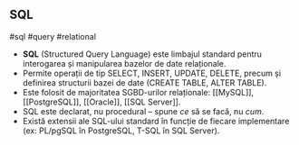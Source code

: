 ## SQL  
#sql #query #relational

- **SQL** (Structured Query Language) este limbajul standard pentru interogarea și manipularea bazelor de date relaționale.
- Permite operații de tip SELECT, INSERT, UPDATE, DELETE, precum și definirea structurii bazei de date (CREATE TABLE, ALTER TABLE).
- Este folosit de majoritatea SGBD-urilor relaționale: [[MySQL]], [[PostgreSQL]], [[Oracle]], [[SQL Server]].
- SQL este declarat, nu procedural – spune *ce* să se facă, nu *cum*.
- Există extensii ale SQL-ului standard în funcție de fiecare implementare (ex: PL/pgSQL în PostgreSQL, T-SQL în SQL Server).
